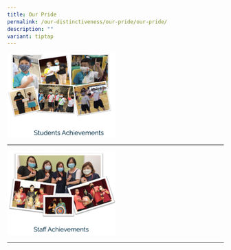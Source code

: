 ```yaml
---
title: Our Pride
permalink: /our-distinctiveness/our-pride/our-pride/
description: ""
variant: tiptap
---
```

<a class="isomer-image-wrapper" href="https://www.oasispri.moe.edu.sg/our-pride/students-achievements/achievements-2024/"><img style="width: 50%;" height="auto" width="100%" src="/images/students%20achievements.png"></a>
<hr><a class="isomer-image-wrapper" href="https://www.oasispri.moe.edu.sg/our-pride/staff-achievements/achievements-2024/"><img style="width: 50%;" height="auto" width="100%" src="/images/staff%20achievements.png"></a>
<hr>
<p></p>